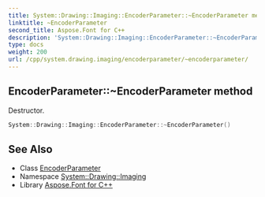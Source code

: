 ```yaml
---
title: System::Drawing::Imaging::EncoderParameter::~EncoderParameter method
linktitle: ~EncoderParameter
second_title: Aspose.Font for C++
description: 'System::Drawing::Imaging::EncoderParameter::~EncoderParameter method. Destructor in C++.'
type: docs
weight: 200
url: /cpp/system.drawing.imaging/encoderparameter/~encoderparameter/
---
```

## EncoderParameter::~EncoderParameter method


Destructor.

```cpp
System::Drawing::Imaging::EncoderParameter::~EncoderParameter()
```

## See Also

* Class [EncoderParameter](../)
* Namespace [System::Drawing::Imaging](../../)
* Library [Aspose.Font for C++](../../../)
